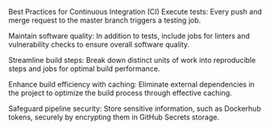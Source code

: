 Best Practices for Continuous Integration (CI)
Execute tests: Every push and merge request to the master branch triggers a testing job.

Maintain software quality: In addition to tests, include jobs for linters and vulnerability checks to ensure overall software quality.

Streamline build steps: Break down distinct units of work into reproducible steps and jobs for optimal build performance.

Enhance build efficiency with caching: Eliminate external dependencies in the project to optimize the build process through effective caching.

Safeguard pipeline security: Store sensitive information, such as Dockerhub tokens, securely by encrypting them in GitHub Secrets storage.





